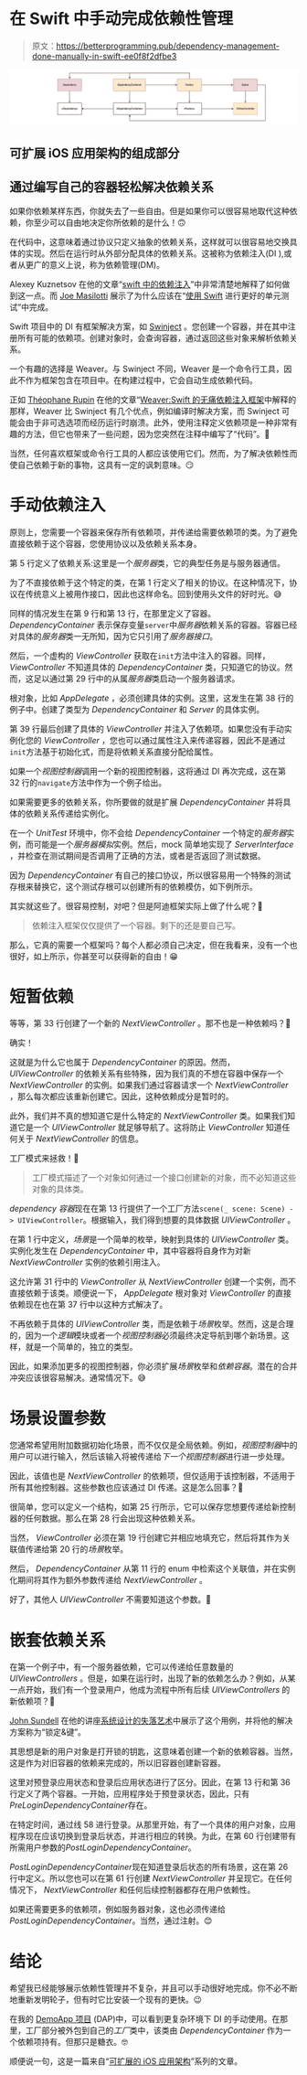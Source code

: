 # 在 Swift 中手动完成依赖性管理

> 原文：<https://betterprogramming.pub/dependency-management-done-manually-in-swift-ee0f8f2dfbe3>

![](img/27550c8cad09cf756191beec45732c89.png)

## 可扩展 iOS 应用架构的组成部分

## 通过编写自己的容器轻松解决依赖关系

如果你依赖某样东西，你就失去了一些自由。但是如果你可以很容易地取代这种依赖，你至少可以自由地决定你所依赖的是什么！🙃

在代码中，这意味着通过协议只定义抽象的依赖关系，这样就可以很容易地交换具体的实现。然后在运行时从外部分配具体的依赖关系。这被称为依赖注入(DI ),或者从更广的意义上说，称为依赖管理(DM)。

Alexey Kuznetsov 在他的文章“[swift 中的依赖注入](https://medium.com/ios-os-x-development/dependency-injection-in-swift-a959c6eee0ab)”中非常清楚地解释了如何做到这一点。而 [Joe Masilotti](https://medium.com/u/27f1499af22d?source=post_page-----ee0f8f2dfbe3--------------------------------) 展示了为什么应该在“[使用 Swift](https://medium.com/@joemasilotti/better-unit-testing-with-swift-b2d5746b5101) 进行更好的单元测试”中完成。

Swift 项目中的 DI 有框架解决方案，如 [Swinject](https://github.com/Swinject/Swinject) 。您创建一个容器，并在其中注册所有可能的依赖项。创建对象时，会查询容器，通过返回这些对象来解析依赖关系。

一个有趣的选择是 Weaver。与 Swinject 不同，Weaver 是一个命令行工具，因此不作为框架包含在项目中。在构建过程中，它会自动生成依赖代码。

正如 [Théophane Rupin](https://medium.com/u/c7f0f9651ab7?source=post_page-----ee0f8f2dfbe3--------------------------------) 在他的文章“[Weaver:Swift 的无痛依赖注入框架](https://medium.com/scribd-data-science-engineering/weaver-a-painless-dependency-injection-framework-for-swift-7c4afad5ef6a)中解释的那样，Weaver 比 Swinject 有几个优点，例如编译时解决方案，而 Swinject 可能会由于非可选选项而经历运行时崩溃。此外，使用注释定义依赖项是一种非常有趣的方法，但它也带来了一些问题，因为您突然在注释中编写了“代码”。😬

当然，任何喜欢框架或命令行工具的人都应该使用它们。然而，为了解决依赖性而使自己依赖于新的事物，这具有一定的讽刺意味。😏

# 手动依赖注入

原则上，您需要一个容器来保存所有依赖项，并传递给需要依赖项的类。为了避免直接依赖于这个容器，您使用协议以及依赖关系本身。

第 5 行定义了依赖关系:这里是一个*服务器*类，它的典型任务是与服务器通信。

为了不直接依赖于这个特定的类，在第 1 行定义了相关的协议。在这种情况下，协议在传统意义上被用作接口，因此也这样命名。回到使用头文件的好时光。😅

同样的情况发生在第 9 行和第 13 行，在那里定义了容器。 *DependencyContainer* 表示保存变量`server`中*服务器*依赖关系的容器。容器已经对具体的*服务器*类一无所知，因为它只引用了*服务器接口*。

然后，一个虚构的 *ViewController* 获取在`init`方法中注入的容器。同样， *ViewController* 不知道具体的 *DependencyContainer* 类，只知道它的协议。然而，这足以通过第 29 行中的从属*服务器*类启动一个服务器请求。

根对象，比如 *AppDelegate* ，必须创建具体的实例。这里，这发生在第 38 行的例子中。创建了类型为 *DependencyContainer* 和 *Server* 的具体实例。

第 39 行最后创建了具体的 *ViewController* 并注入了依赖项。如果您没有手动实例化您的 *ViewController* ，您也可以通过属性注入来传递容器，因此不是通过`init`方法基于初始化式，而是将依赖关系直接分配给属性。

如果一个*视图控制器*调用一个新的视图控制器，这将通过 DI 再次完成，这在第 32 行的`navigate`方法中作为一个例子给出。

如果需要更多的依赖关系，你所要做的就是扩展 *DependencyContainer* 并将具体的依赖关系传递给实例化。

在一个 *UnitTest* 环境中，你不会给 *DependencyContainer* 一个特定的*服务器*实例，而可能是一个*服务器模拟*实例。然后，mock 简单地实现了 *ServerInterface* ，并检查在测试期间是否调用了正确的方法，或者是否返回了测试数据。

因为 *DependencyContainer* 有自己的接口协议，所以很容易用一个特殊的测试存根来替换它，这个测试存根可以创建所有的依赖模仿，如下例所示。

其实就这些了。很容易控制，对吧？但是阿迪框架实际上做了什么呢？🤔

> 依赖注入框架仅仅提供了一个容器。剩下的还是要自己写。

那么，它真的需要一个框架吗？每个人都必须自己决定，但在我看来，没有一个也很好，如上所示，你甚至可以获得新的自由！😁

# 短暂依赖

等等，第 33 行创建了一个新的 *NextViewController* 。那不也是一种依赖吗？🧐

确实！

这就是为什么它也属于 *DependencyContainer* 的原因。然而， *UIViewController* 的依赖关系有些特殊，因为我们真的不想在容器中保存一个 *NextViewController* 的实例。如果我们通过容器请求一个 *NextViewController* ，那么每次都应该重新创建它。因此，这种依赖成分是暂时的。

此外，我们并不真的想知道它是什么特定的 *NextViewController* 类。如果我们知道它是一个 *UIViewController* 就足够导航了。这将防止 *ViewController* 知道任何关于 *NextViewController* 的信息。

工厂模式来拯救！🤠

> 工厂模式描述了一个对象如何通过一个接口创建新的对象，而不必知道这些对象的具体类。

*dependency 容器*现在在第 13 行提供了一个工厂方法`scene(_ scene: Scene) -> UIViewController`。根据输入，我们得到想要的具体数据 *UIViewController* 。

在第 1 行中定义，*场景*是一个简单的枚举，映射到具体的 *UIViewController* 类。实例化发生在 *DependencyContainer* 中，其中容器将自身作为对新 *NextViewController* 实例的依赖引用注入。

这允许第 31 行中的 *ViewController* 从 *NextViewController* 创建一个实例，而不直接依赖于该类。顺便说一下， *AppDelegate* 根对象对 *ViewController* 的直接依赖现在也在第 37 行中以这种方式解决了。

不再依赖于具体的 *UIViewController* 类，而是依赖于*场景*枚举。然而，这是合理的，因为一个*逻辑*模块或者一个*视图控制器*必须最终决定导航到哪个新场景。这样，就是一个简单的，独立的类型。

因此，如果添加更多的视图控制器，你必须扩展*场景*枚举和*依赖容器*。潜在的合并冲突应该很容易解决。通常情况下。😅

# 场景设置参数

您通常希望用附加数据初始化场景，而不仅仅是全局依赖。例如，*视图控制器*中的用户可以进行输入，然后该输入将被传递给*下一个视图控制器*进行进一步处理。

因此，该值也是 *NextViewController* 的依赖项，但仅适用于该控制器，不适用于所有其他控制器。这些参数也应该通过 DI 传递。这是怎么回事？🤔

很简单，您可以定义一个结构，如第 25 行所示，它可以保存您想要传递给新控制器的任何数据。那么在第 28 行会出现这种依赖关系。

当然， *ViewController* 必须在第 19 行创建它并相应地填充它，然后将其作为关联值传递给第 20 行的*场景*枚举。

然后， *DependencyContainer* 从第 11 行的 enum 中检索这个关联值，并在实例化期间将其作为额外参数传递给 *NextViewController* 。

好了，其他人 *UIViewController* 不需要知道这个参数。🤫

# 嵌套依赖关系

在第一个例子中，有一个服务器依赖，它可以传递给任意数量的 *UIViewControllers* 。但是，如果在运行时，出现了新的依赖怎么办？例如，从某一点开始，我们有一个登录用户，他成为流程中所有后续 *UIViewControllers* 的新依赖项？🤔

[John Sundell](https://medium.com/u/5486d7313999?source=post_page-----ee0f8f2dfbe3--------------------------------) 在他的讲座[系统设计的失落艺术](https://youtu.be/ujOc3a7Hav0)中展示了这个用例，并将他的解决方案称为“锁定&键”。

其思想是新的用户对象是打开锁的钥匙，这意味着创建一个新的依赖容器。当然，这是作为对旧容器的依赖来完成的，所以旧容器创建新容器。

这里对预登录应用状态和登录后应用状态进行了区分。因此，在第 13 行和第 36 行定义了两个容器。一开始，应用程序处于预登录状态，因此，只有*PreLoginDependencyContainer*存在。

在特定时间，通过线 58 进行登录。从那里开始，有了一个具体的用户对象，应用程序现在应该切换到登录后状态，并进行相应的转换。为此，在第 60 行创建带有所需用户参数的*PostLoginDependencyContainer*。

*PostLoginDependencyContainer*现在知道登录后状态的所有场景，这在第 26 行中定义。所以您也可以在第 61 行创建 *NextViewController* 并呈现它。在任何情况下， *NextViewController* 和任何后续控制器都存在用户依赖性。

如果还需要更多的依赖项，例如服务器对象，这也必须传递给*PostLoginDependencyContainer*。当然，通过注射。😊

# 结论

希望我已经能够展示依赖性管理并不复杂，并且可以手动很好地完成。你不必不断地重新发明轮子，但有时它比安装一个现有的更快。😉

在我的 [DemoApp 项目](https://github.com/indieSoftware/DemoArchitecture) (DAP)中，可以看到更复杂环境下 DI 的手动使用。在那里，工厂部分被外包到自己的*工厂*类中，该类由 *DependencyContainer* 作为一个依赖项持有。但那只是糖衣。🤓

顺便说一句，这是一篇来自“[可扩展的 iOS 应用架构](https://medium.com/@sven.korset/pieces-of-a-scalable-ios-app-architecture-7c182f9dcd2c)”系列的文章。